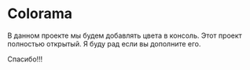 # Сolorama
В данном проекте мы будем добавлять цвета в консоль.
Этот проект полностью открытый.
Я буду рад если вы дополните его.

Спасибо!!!
